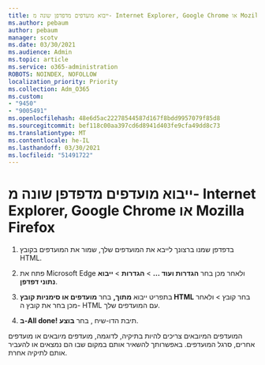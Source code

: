 ```yaml
---
title: ייבוא מועדפים מדפדפן שונה מ- Internet Explorer, Google Chrome או Mozilla Firefox
ms.author: pebaum
author: pebaum
manager: scotv
ms.date: 03/30/2021
ms.audience: Admin
ms.topic: article
ms.service: o365-administration
ROBOTS: NOINDEX, NOFOLLOW
localization_priority: Priority
ms.collection: Adm_O365
ms.custom:
- "9450"
- "9005491"
ms.openlocfilehash: 48e6d5ac22278544587d167f8bdd9957079f85d8
ms.sourcegitcommit: bef118c00aa397cd6d8941d403fe9cfa49dd8c73
ms.translationtype: MT
ms.contentlocale: he-IL
ms.lasthandoff: 03/30/2021
ms.locfileid: "51491722"
---
```

# <a name="import-favorites-from-a-browser-other-than-internet-explorer-google-chrome-or-mozilla-firefox"></a>ייבוא מועדפים מדפדפן שונה מ- Internet Explorer, Google Chrome או Mozilla Firefox

1. בדפדפן שמנו ברצונך לייבא את המועדפים שלך, שמור את המועדפים בקובץ HTML.

1. פתח את Microsoft Edge ולאחר מכן בחר **הגדרות ועוד ...**  >  **הגדרות**  >  **ייבוא נתוני דפדפן**.

1. בתפריט ייבוא **מתוך,** בחר **מועדפים או סימניות קובץ HTML** בחר קובץ  >  ולאחר מכן בחר את קובץ ה- HTML עם המועדפים שלך.

1. **ב-All done!** תיבת הדו-שיח , בחר **בוצע**.

המועדפים המיובאים צריכים להיות בתיקיה, לדוגמה, מועדפים מיובאים או מועדפים אחרים, סרגל המועדפים. באפשרותך להשאיר אותם במקום שבו הם נמצאים או להעביר אותם לתיקיה אחרת.